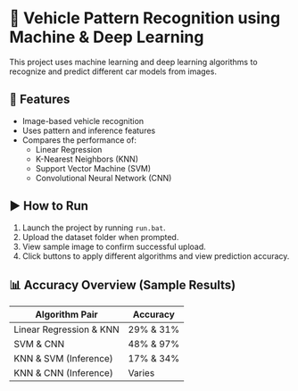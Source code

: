 # 🚗 Vehicle Pattern Recognition using Machine & Deep Learning

This project uses machine learning and deep learning algorithms to recognize and predict different car models from images.

## 📌 Features

- Image-based vehicle recognition
- Uses pattern and inference features
- Compares the performance of:
  - Linear Regression
  - K-Nearest Neighbors (KNN)
  - Support Vector Machine (SVM)
  - Convolutional Neural Network (CNN)

## ▶️ How to Run

1. Launch the project by running `run.bat`.
2. Upload the dataset folder when prompted.
3. View sample image to confirm successful upload.
4. Click buttons to apply different algorithms and view prediction accuracy.

## 📊 Accuracy Overview (Sample Results)

| Algorithm Pair        | Accuracy |
|------------------------|----------|
| Linear Regression & KNN | 29% & 31% |
| SVM & CNN              | 48% & 97% |
| KNN & SVM (Inference)  | 17% & 34% |
| KNN & CNN (Inference)  | Varies    |

